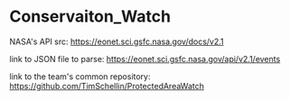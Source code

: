 # Conservaiton_Watch

NASA's API src: https://eonet.sci.gsfc.nasa.gov/docs/v2.1

link to JSON file to parse: https://eonet.sci.gsfc.nasa.gov/api/v2.1/events

link to the team's common repository: https://github.com/TimSchellin/ProtectedAreaWatch
